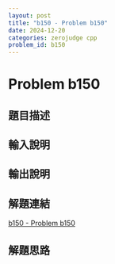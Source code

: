 ```yaml
---
layout: post
title: "b150 - Problem b150"
date: 2024-12-20
categories: zerojudge cpp
problem_id: b150
---
```


# Problem b150

## 題目描述



## 輸入說明



## 輸出說明



## 解題連結

[b150 - Problem b150](https://zerojudge.tw/ShowProblem?problemid=b150)

## 解題思路

